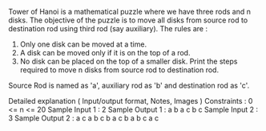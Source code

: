 Tower of Hanoi is a mathematical puzzle where we have three rods and n disks. The objective of the puzzle is to move all disks from source rod to destination rod using third rod (say auxiliary). The rules are :

1) Only one disk can be moved at a time.
2) A disk can be moved only if it is on the top of a rod.
3) No disk can be placed on the top of a smaller disk.
Print the steps required to move n disks from source rod to destination rod.

Source Rod is named as 'a', auxiliary rod as 'b' and destination rod as 'c'.

Detailed explanation ( Input/output format, Notes, Images )
Constraints :
0 <= n <= 20
Sample Input 1 :
2
Sample Output 1 :
a b
a c
b c
Sample Input 2 :
3
Sample Output 2 :
a c
a b
c b
a c
b a
b c
a c


